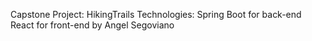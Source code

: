 Capstone Project: 
HikingTrails
Technologies: 
Spring Boot for back-end
React for front-end
by Angel Segoviano
